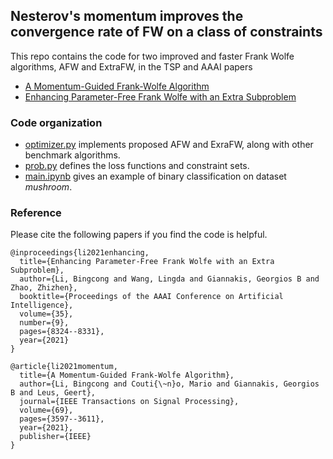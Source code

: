 ## Nesterov's momentum improves the convergence rate of FW on a class of constraints
This repo contains the code for two improved and faster Frank Wolfe algorithms, AFW and ExtraFW, in the TSP and AAAI papers
- [A Momentum-Guided Frank-Wolfe Algorithm](https://ieeexplore-ieee-org.ezp1.lib.umn.edu/document/9457128)
- [Enhancing Parameter-Free Frank Wolfe with an Extra Subproblem](https://ojs.aaai.org/index.php/AAAI/article/view/17012)


### Code organization

- [optimizer.py](https://github.com/BingcongLi/AFW-ExtraFW/blob/main/optimizer.py) implements proposed AFW and ExraFW, along with other benchmark algorithms.
- [prob.py](https://github.com/BingcongLi/AFW-ExtraFW/blob/main/prob.py) defines the loss functions and constraint sets.
- [main.ipynb](https://github.com/BingcongLi/AFW-ExtraFW/blob/main/main.ipynb) gives an example of binary classification on dataset *mushroom*.

### Reference
Please cite the following papers if you find the code is helpful.
```
@inproceedings{li2021enhancing,
  title={Enhancing Parameter-Free Frank Wolfe with an Extra Subproblem},
  author={Li, Bingcong and Wang, Lingda and Giannakis, Georgios B and Zhao, Zhizhen},
  booktitle={Proceedings of the AAAI Conference on Artificial Intelligence},
  volume={35},
  number={9},
  pages={8324--8331},
  year={2021}
}

@article{li2021momentum,
  title={A Momentum-Guided Frank-Wolfe Algorithm},
  author={Li, Bingcong and Couti{\~n}o, Mario and Giannakis, Georgios B and Leus, Geert},
  journal={IEEE Transactions on Signal Processing},
  volume={69},
  pages={3597--3611},
  year={2021},
  publisher={IEEE}
}
```
